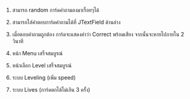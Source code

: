 1. สามารถ random การ์ดคำถามลงมาเรื่อยๆได้

2. สามารถใส่คำตอบการ์ดคำถามได้ที่ JTextField ด้านล่าง

3. เมื่อตอบคำถามถูกต้อง การ์ดจะแสดงคำว่า Correct พร้อมเสียง จากนั้นจะหายไปภายใน 2 วินาที

4. หน้า Menu  เสร็จสมบูรณ์

5. หน้าเลือก Level เสร็จสมบูรณ์

6. ระบบ Leveling (เพิ่ม speed)

7. ระบบ Lives (การ์ดตกได้ไม่เกิน 3 ครั้ง)